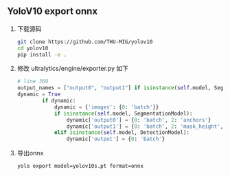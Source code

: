 ## YoloV10 export onnx

1. 下载源码

   ```bash
   git clone https://github.com/THU-MIG/yolov10
   cd yolov10
   pip install -e .
   ```

2. 修改 ultralytics/engine/exporter.py 如下

   ```python
   # line 369
   output_names = ["output0", "output1"] if isinstance(self.model, SegmentationModel) else ["output"]
   dynamic = True
           if dynamic:
               dynamic = {'images': {0: 'batch'}} 
               if isinstance(self.model, SegmentationModel):
                   dynamic['output0'] = {0: 'batch', 2: 'anchors'} 
                   dynamic['output1'] = {0: 'batch', 2: 'mask_height', 3: 'mask_width'} 
               elif isinstance(self.model, DetectionModel):
                   dynamic['output'] = {0: 'batch'} 
   ```

3. 导出onnx

   ```bash
   yolo export model=yolov10s.pt format=onnx
   ```



